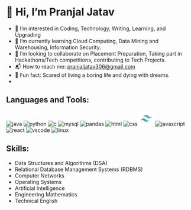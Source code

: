 # **👋 Hi, I’m Pranjal Jatav**

- 🚀 I’m interested in Coding, Technology, Writing, Learning, and Upgrading
- 📘 I’m currently learning Cloud Computing, Data Mining and Warehousing, Information Security.
- 🤝 I’m looking to collaborate on Placement Preparation, Taking part in Hackathons/Tech competitions, contributing to Tech Projects.
- 📬 How to reach me: pranjaljatav306@gmail.com
- 🌟 Fun fact: Scared of living a boring life and dying with dreams.
- 
## Languages and Tools:

<p>
    <img src="https://cdn.jsdelivr.net/gh/devicons/devicon/icons/java/java-original.svg" alt="java" width="40" height="40"/>
    <img src="https://cdn.jsdelivr.net/gh/devicons/devicon/icons/python/python-original.svg" alt="python" width="40" height="40"/>
    <img src="https://cdn.jsdelivr.net/gh/devicons/devicon/icons/c/c-original.svg" alt="c" width="40" height="40"/>
    <img src="https://cdn.jsdelivr.net/gh/devicons/devicon/icons/mysql/mysql-original.svg" alt="mysql" width="40" height="40"/>
    <img src="https://cdn.jsdelivr.net/gh/devicons/devicon/icons/pandas/pandas-original.svg" alt="pandas" width="40" height="40"/>
    <img src="https://cdn.jsdelivr.net/gh/devicons/devicon/icons/html5/html5-original.svg" alt="html" width="40" height="40"/>
    <img src="https://cdn.jsdelivr.net/gh/devicons/devicon/icons/css3/css3-original.svg" alt="css" width="40" height="40"/>
  <img src="https://raw.githubusercontent.com/github/explore/261c2cda92d09ccad6f8b2dc91af32a2a5856989/topics/tailwind/tailwind.png" alt="tailwindcss" width="40" height="40"/>
<!-- <img src="https://tailwindcss.com/_next/static/media/social-card-large.a6e71726.jpg" alt="tailwindcss" width="40" height="40"/> -->
    <img src="https://cdn.jsdelivr.net/gh/devicons/devicon/icons/javascript/javascript-original.svg" alt="javascript" width="40" height="40"/>
    <img src="https://cdn.jsdelivr.net/gh/devicons/devicon/icons/react/react-original.svg" alt="react" width="40" height="40"/>
    <img src="https://cdn.jsdelivr.net/gh/devicons/devicon/icons/vscode/vscode-original.svg" alt="vscode" width="40" height="40"/>
    <img src="https://cdn.jsdelivr.net/gh/devicons/devicon/icons/linux/linux-original.svg" alt="linux" width="40" height="40"/>
<!--   <img src="https://upload.wikimedia.org/wikipedia/commons/3/36/Ubuntu_logo_2018.svg" alt="ubuntu" width="40" height="40"/> -->

</p>

## Skills:
- Data Structures and Algorithms (DSA)
- Relational Database Management Systems (RDBMS)
- Computer Networks
- Operating Systems
- Artificial Intelligence
- Engineering Mathematics
- Technical English
